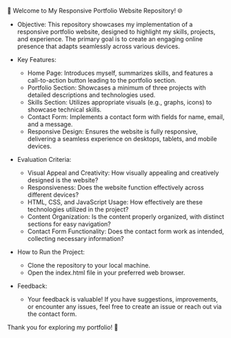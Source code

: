 🚀 Welcome to My Responsive Portfolio Website Repository! 🌐

- Objective:
  This repository showcases my implementation of a responsive portfolio website, designed to highlight my skills, projects, and experience. The primary goal is to create an engaging online presence that adapts seamlessly across various devices.

- Key Features:
  - Home Page: Introduces myself, summarizes skills, and features a call-to-action button leading to the portfolio section.
  - Portfolio Section: Showcases a minimum of three projects with detailed descriptions and technologies used.
  - Skills Section: Utilizes appropriate visuals (e.g., graphs, icons) to showcase technical skills.
  - Contact Form: Implements a contact form with fields for name, email, and a message.
  - Responsive Design: Ensures the website is fully responsive, delivering a seamless experience on desktops, tablets, and mobile devices.


- Evaluation Criteria:
  - Visual Appeal and Creativity: How visually appealing and creatively designed is the website?
  - Responsiveness: Does the website function effectively across different devices?
  - HTML, CSS, and JavaScript Usage: How effectively are these technologies utilized in the project?
  - Content Organization: Is the content properly organized, with distinct sections for easy navigation?
  - Contact Form Functionality: Does the contact form work as intended, collecting necessary information?

- How to Run the Project:
  - Clone the repository to your local machine.
  - Open the index.html file in your preferred web browser.

- Feedback:
  - Your feedback is valuable! If you have suggestions, improvements, or encounter any issues, feel free to create an issue or reach out via the contact form.

Thank you for exploring my portfolio! 🌟
